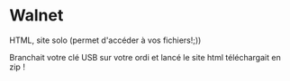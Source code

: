 # Walnet
HTML, site solo (permet d'accéder à vos fichiers!;))

Branchait votre clé USB sur votre ordi et lancé le site html téléchargait en zip !
